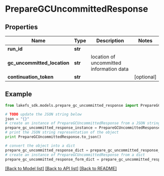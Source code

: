 # PrepareGCUncommittedResponse


## Properties
Name | Type | Description | Notes
------------ | ------------- | ------------- | -------------
**run_id** | **str** |  | 
**gc_uncommitted_location** | **str** | location of uncommitted information data | 
**continuation_token** | **str** |  | [optional] 

## Example

```python
from lakefs_sdk.models.prepare_gc_uncommitted_response import PrepareGCUncommittedResponse

# TODO update the JSON string below
json = "{}"
# create an instance of PrepareGCUncommittedResponse from a JSON string
prepare_gc_uncommitted_response_instance = PrepareGCUncommittedResponse.from_json(json)
# print the JSON string representation of the object
print PrepareGCUncommittedResponse.to_json()

# convert the object into a dict
prepare_gc_uncommitted_response_dict = prepare_gc_uncommitted_response_instance.to_dict()
# create an instance of PrepareGCUncommittedResponse from a dict
prepare_gc_uncommitted_response_form_dict = prepare_gc_uncommitted_response.from_dict(prepare_gc_uncommitted_response_dict)
```
[[Back to Model list]](../README.md#documentation-for-models) [[Back to API list]](../README.md#documentation-for-api-endpoints) [[Back to README]](../README.md)


